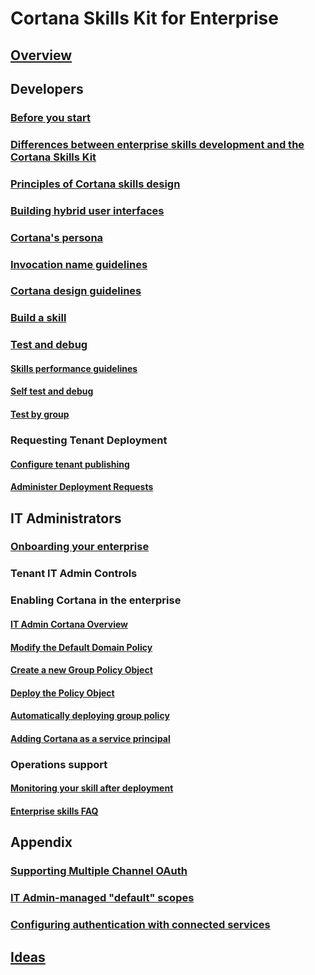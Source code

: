 
# Cortana Skills Kit for Enterprise  

## [Overview](./overview.md)

## Developers

### [Before you start](./before-you-start.md)

### [Differences between enterprise skills development and the Cortana Skills Kit](enterprise-differences.md)

### [Principles of Cortana skills design](../skills/design-principles.md)

### [Building hybrid user interfaces](../skills/building-hybrid-user-interfaces.md)

### [Cortana's persona](../skills/cortanas-persona.md)

### [Invocation name guidelines](../skills/cortana-invocation-guidelines.md)

### [Cortana design guidelines](../skills/cortana-design-guidelines.md)

### [Build a skill](build-a-skill.md)

### [Test and debug](enterprise-test-and-debug.md)

#### [Skills performance guidelines](../skills/performance-guidelines.md)

#### [Self test and debug](enterprise-self-test-and-debug.md)

#### [Test by group](enterprise-test-by-group.md)

### Requesting Tenant Deployment

#### [Configure tenant publishing](configure-tenant-publishing.md)

#### [Administer Deployment Requests](administering-deployment-requests.md)

## IT Administrators

### [Onboarding your enterprise](./onboarding.md)

### Tenant IT Admin Controls

### Enabling Cortana in the enterprise

#### [IT Admin Cortana Overview](./admin-overview.md)

#### [Modify the Default Domain Policy](modify-default-domain-policy.md)

#### [Create a new Group Policy Object](new-group-policy.md)

#### [Deploy the Policy Object](deploy-policy-object.md)

#### [Automatically deploying group policy](enterprise-deploying-group-policy.md)

#### [Adding Cortana as a service principal](enterprise-cortana-service-principal.md)

### Operations support

#### [Monitoring your skill after deployment](./enterprise-monitor-after-deployment.md)

#### [Enterprise skills FAQ](./enterprise-faq.md)

## Appendix

### [Supporting Multiple Channel OAuth](supporting-multiple-channel-oauth.md)

### [IT Admin-managed "default" scopes](admin-managed-default-scopes.md)

### [Configuring authentication with connected services](configuring-authentication-connected-services.md)

## [Ideas](enterprise-ideas.md)